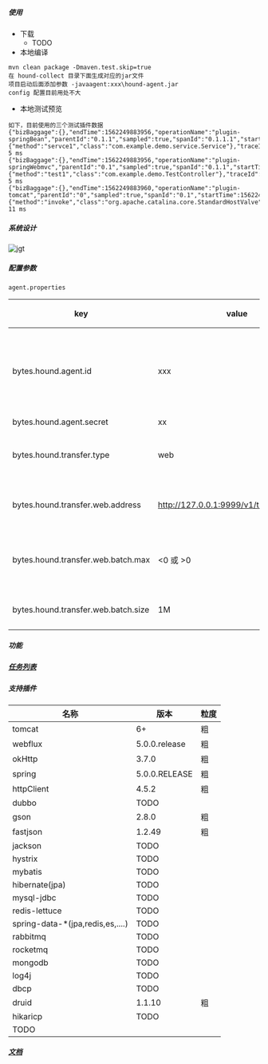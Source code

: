 ##### 使用
* 下载
   * TODO
* 本地编译
```
mvn clean package -Dmaven.test.skip=true
在 hound-collect 目录下面生成对应的jar文件
项目启动后面添加参数 -javaagent:xxx\hound-agent.jar
config 配置目前用处不大

```
* 本地测试预览
```$xslt
如下，目前使用的三个测试插件数据
{"bizBaggage":{},"endTime":1562249883956,"operationName":"plugin-springBean","parentId":"0.1.1","sampled":true,"spanId":"0.1.1.1","startTime":1562249883951,"sysBaggage":{"method":"servce1","class":"com.example.demo.service.Service"},"traceId":"c0a89a011562249883949100217996"}  5 ms
{"bizBaggage":{},"endTime":1562249883956,"operationName":"plugin-springWebmvc","parentId":"0.1","sampled":true,"spanId":"0.1.1","startTime":1562249883951,"sysBaggage":{"method":"test1","class":"com.example.demo.TestController"},"traceId":"c0a89a011562249883949100217996"}  5 ms
{"bizBaggage":{},"endTime":1562249883960,"operationName":"plugin-tomcat","parentId":"0","sampled":true,"spanId":"0.1","startTime":1562249883949,"sysBaggage":{"method":"invoke","class":"org.apache.catalina.core.StandardHostValve"},"traceId":"c0a89a011562249883949100217996"}  11 ms

```
##### 系统设计
![jgt](https://github.com/bytes1024/files/blob/master/hound/images/jgt.png)

##### 配置参数
`agent.properties`

key|value|支持|描述
|---|---|---|---|
|bytes.hound.agent.id|xxx|Y|id标识，后期接入ID校验使用
|bytes.hound.agent.secret|xx|T|秘钥
|bytes.hound.transfer.type|web|T-|支持的传输类型
|bytes.hound.transfer.web.address|http://127.0.0.1:9999/v1/transfer/receive|T|web传输服务地址
|bytes.hound.transfer.web.batch.max|<0 或 >0|Y|批量传输<=0实时传输
|bytes.hound.transfer.web.batch.size|1M|Y|堆积数据大小

##### 功能
##### [任务列表](https://github.com/bytes1024/hound/wiki/%E5%BC%80%E5%8F%91%E4%BB%BB%E5%8A%A1%E5%88%97%E8%A1%A8)
##### 支持插件
名称|版本|粒度
|---|---|---|
|tomcat|6+|粗|
|webflux|5.0.0.release|粗|
|okHttp|3.7.0|粗
|spring|5.0.0.RELEASE|粗
|httpClient|4.5.2|粗
|dubbo|TODO|
|gson|2.8.0|粗
|fastjson|1.2.49|粗
|jackson|TODO
|hystrix|TODO
|mybatis|TODO
|hibernate(jpa)|TODO
|mysql-jdbc|TODO
|redis-lettuce|TODO
|spring-data-*(jpa,redis,es,....)|TODO
|rabbitmq|TODO
|rocketmq|TODO
|mongodb|TODO
|log4j|TODO
|dbcp|TODO
|druid|1.1.10|粗
|hikaricp|TODO
|TODO
##### [文档](https://github.com/bytes1024/hound/wiki)
